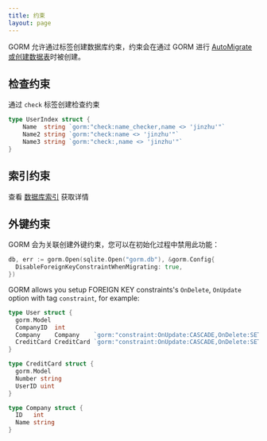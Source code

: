 ```yaml
---
title: 约束
layout: page
---
```


GORM 允许通过标签创建数据库约束，约束会在通过 GORM 进行 [AutoMigrate 或创建数据表](migration.html)时被创建。

## 检查约束

通过 `check` 标签创建检查约束

```go
type UserIndex struct {
    Name  string `gorm:"check:name_checker,name <> 'jinzhu'"`
    Name2 string `gorm:"check:name <> 'jinzhu'"`
    Name3 string `gorm:"check:,name <> 'jinzhu'"`
}
```

## 索引约束

查看 [数据库索引](indexes.html) 获取详情

## 外键约束

GORM 会为关联创建外键约束，您可以在初始化过程中禁用此功能：

```go
db, err := gorm.Open(sqlite.Open("gorm.db"), &gorm.Config{
  DisableForeignKeyConstraintWhenMigrating: true,
})
```

GORM allows you setup FOREIGN KEY constraints's `OnDelete`, `OnUpdate` option with tag `constraint`, for example:

```go
type User struct {
  gorm.Model
  CompanyID  int
  Company    Company    `gorm:"constraint:OnUpdate:CASCADE,OnDelete:SET NULL;"`
  CreditCard CreditCard `gorm:"constraint:OnUpdate:CASCADE,OnDelete:SET NULL;"`
}

type CreditCard struct {
  gorm.Model
  Number string
  UserID uint
}

type Company struct {
  ID   int
  Name string
}
```
